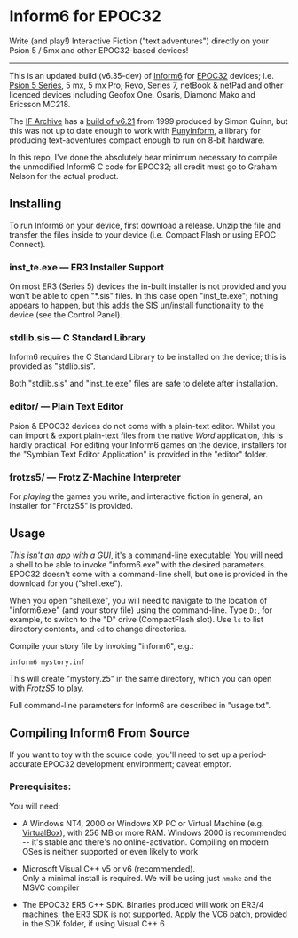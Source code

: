 # Inform6 for EPOC32 #

Write (and play!) Interactive Fiction ("text adventures") directly on your Psion 5 / 5mx and other EPOC32-based devices!

---

This is an updated build (v6.35-dev) of [Inform6] for [EPOC32] devices; I.e. [Psion 5 Series][Series5], 5 mx, 5 mx Pro, Revo, Series 7, netBook & netPad and other licenced devices including Geofox One, Osaris, Diamond Mako and Ericsson MC218.

The [IF Archive] has a [build of v6.21](http://www.ifarchive.org/indexes/if-archiveXinfocomXcompilersXinform6Xexecutables.html
) from 1999 produced by Simon Quinn, but this was not up to date enough to work with [PunyInform], a library for producing text-adventures compact enough to run on 8-bit hardware.

In this repo, I've done the absolutely bear minimum necessary to compile the unmodified Inform6 C code for EPOC32; all credit must go to Graham Nelson for the actual product.

[Inform6]: https://github.com/DavidKinder/Inform6
[EPOC32]: https://en.wikipedia.org/wiki/EPOC_(operating_system)
[Series5]: https://en.wikipedia.org/wiki/Psion_Series_5
[IF Archive]: http://www.ifarchive.org/
[PunyInform]: https://github.com/johanberntsson/PunyInform

## Installing ##

To run Inform6 on your device, first download a release. Unzip the file and transfer the files inside to your device (i.e. Compact Flash or using EPOC Connect).

### inst_te.exe — ER3 Installer Support ###

On most ER3 (Series 5) devices the in-built installer is not provided and you won't be able to open "*.sis" files. In this case open "inst_te.exe"; nothing appears to happen, but this adds the SIS un/install functionality to the device (see the Control Panel).

### stdlib.sis — C Standard Library ###

Inform6 requires the C Standard Library to be installed on the device; this is provided as "stdlib.sis".

Both "stdlib.sis" and "inst_te.exe" files are safe to delete after installation.

### editor/ — Plain Text Editor ###

Psion & EPOC32 devices do not come with a plain-text editor. Whilst you can import & export plain-text files from the native _Word_ application, this is hardly practical. For editing your Inform6 games on the device, installers for the "Symbian Text Editor Application" is provided in the "editor" folder.

### frotzs5/ — Frotz Z-Machine Interpreter ###

For _playing_ the games you write, and interactive fiction in general, an installer for "FrotzS5" is provided.

## Usage ##

*This isn't an app with a GUI*, it's a command-line executable! You will need a shell to be able to invoke "inform6.exe" with the desired parameters. EPOC32 doesn't come with a command-line shell, but one is provided in the download for you ("shell.exe").

When you open "shell.exe", you will need to navigate to the location of "inform6.exe" (and your story file) using the command-line. Type `D:`, for example, to switch to the "D" drive (CompactFlash slot). Use `ls` to list directory contents, and `cd` to change directories.

Compile your story file by invoking "inform6", e.g.:

```
inform6 mystory.inf
```

This will create "mystory.z5" in the same directory, which you can open with _FrotzS5_ to play.

Full command-line parameters for Inform6 are described in "usage.txt".

## Compiling Inform6 From Source ##

If you want to toy with the source code, you'll need to set up a period-accurate EPOC32 development environment; caveat emptor.

### Prerequisites: ###

You will need:

*   A Windows NT4, 2000 or Windows XP PC or Virtual Machine (e.g. [VirtualBox]), with 256 MB or more RAM.
Windows 2000 is recommended -- it's stable and there's no online-activation. Compiling on modern OSes is neither supported or even likely to work

* Microsoft Visual C++ v5 or v6 (recommended).  
  Only a minimal install is required. We will be using just `nmake` and the MSVC compiler

* The EPOC32 ER5 C++ SDK. Binaries produced will work on ER3/4 machines; the ER3 SDK is not supported. Apply the VC6 patch, provided in the SDK folder, if using Visual C++ 6

[VirtualBox]: https://www.virtualbox.org/


